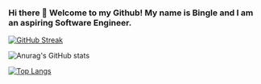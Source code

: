 ### Hi there 👋 Welcome to my Github! My name is Bingle and I am an aspiring Software Engineer. 

[![GitHub Streak](https://github-readme-streak-stats.herokuapp.com/?user=codewithbingle&theme=algolia)](https://git.io/streak-stats)

![Anurag's GitHub stats](https://github-readme-stats.vercel.app/api?username=codewithbingle&show_icons=true&theme=tokyonight)

[![Top Langs](https://github-readme-stats.vercel.app/api/top-langs/?username=codewithbingle&layout=compact&show_icons=true&theme=tokyonight)](https://github.com/anuraghazra/github-readme-stats)

<!--
**codewithbingle/codewithbingle** is a ✨ _special_ ✨ repository because its `README.md` (this file) appears on your GitHub profile.

Here are some ideas to get you started:

- 🔭 I’m currently working on ...
- 🌱 I’m currently learning ...
- 👯 I’m looking to collaborate on ...
- 🤔 I’m looking for help with ...
- 💬 Ask me about ...
- 📫 How to reach me: ...
- 😄 Pronouns: ...
- ⚡ Fun fact: ...
-->
